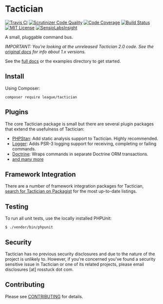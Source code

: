 # Tactician

[![Travis CI](https://api.travis-ci.org/thephpleague/tactician.svg?branch=master)](https://travis-ci.org/thephpleague/tactician)
[![Scrutinizer Code Quality](https://scrutinizer-ci.com/g/thephpleague/tactician/badges/quality-score.png?b=master)](https://scrutinizer-ci.com/g/thephpleague/tactician/?branch=master)
[![Code Coverage](https://scrutinizer-ci.com/g/thephpleague/tactician/badges/coverage.png?b=master)](https://scrutinizer-ci.com/g/thephpleague/tactician/?branch=master)
[![Build Status](https://scrutinizer-ci.com/g/thephpleague/tactician/badges/build.png?b=master)](https://scrutinizer-ci.com/g/thephpleague/tactician/build-status/master)
[![MIT License](https://img.shields.io/badge/license-MIT-brightgreen.svg)](https://github.com/thephpleague/tactician/blob/master/LICENSE)
[![SensioLabsInsight](https://insight.sensiolabs.com/projects/54275a78-bc70-4bb3-9ac4-4eee700c6a1c/small.png)](https://insight.sensiolabs.com/projects/54275a78-bc70-4bb3-9ac4-4eee700c6a1c)

A small, pluggable command bus.

*IMPORTANT: You're looking at the unreleased Tactician 2.0 code. See the [original docs](http://tactician.thephpleague.com) for info about 1.x versions.*

See the [full docs](http://tactician.thephpleague.com) or the examples directory to get started.

## Install

Using Composer:

`composer require league/tactician`

## Plugins
The core Tactician package is small but there are several plugin packages that extend the usefulness of Tactician:

- [PHPStan](https://github.com/thephpleague/tactician-phpstan): Add static analysis support to Tactician. Highly recommended.
- [Logger](https://github.com/thephpleague/tactician-logger): Adds PSR-3 logging support for receiving, completing or failing commands.
- [Doctrine](https://github.com/thephpleague/tactician-doctrine): Wraps commands in separate Doctrine ORM transactions.
- [and many more](https://packagist.org/search/?q=tactician)

## Framework Integration
There are a number of framework integration packages for Tactician, [search for Tactician on Packagist](https://packagist.org/search/?q=tactician) for the most up-to-date listings.

## Testing
To run all unit tests, use the locally installed PHPUnit:

~~~
$ ./vendor/bin/phpunit
~~~

## Security
Tactician has no previous security disclosures and due to the nature of the project is unlikely to. However, if you're concerned you've found a security sensitive issue in Tactician or one of its related projects, please email disclosures [at] rosstuck dot com.

## Contributing

Please see [CONTRIBUTING](CONTRIBUTING.md) for details.

